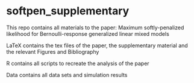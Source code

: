 # softpen_supplementary

This repo contains all materials to the paper: Maximum softly-penalized likelihood for Bernoulli-response generalized linear mixed models 

LaTeX contains the tex files of the paper, the supplementary material and the relevant Figures and Bibliography 

R contains all scripts to recreate the analysis of the paper 

Data contains all data sets and simulation results 

